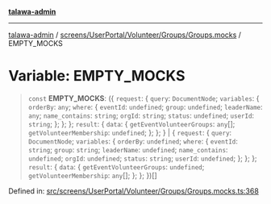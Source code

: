 [**talawa-admin**](../../../../../../README.md)

***

[talawa-admin](../../../../../../README.md) / [screens/UserPortal/Volunteer/Groups/Groups.mocks](../README.md) / EMPTY\_MOCKS

# Variable: EMPTY\_MOCKS

> `const` **EMPTY\_MOCKS**: (\{ `request`: \{ `query`: `DocumentNode`; `variables`: \{ `orderBy`: `any`; `where`: \{ `eventId`: `undefined`; `group`: `undefined`; `leaderName`: `any`; `name_contains`: `string`; `orgId`: `string`; `status`: `undefined`; `userId`: `string`; \}; \}; \}; `result`: \{ `data`: \{ `getEventVolunteerGroups`: `any`[]; `getVolunteerMembership`: `undefined`; \}; \}; \} \| \{ `request`: \{ `query`: `DocumentNode`; `variables`: \{ `orderBy`: `undefined`; `where`: \{ `eventId`: `string`; `group`: `string`; `leaderName`: `undefined`; `name_contains`: `undefined`; `orgId`: `undefined`; `status`: `string`; `userId`: `undefined`; \}; \}; \}; `result`: \{ `data`: \{ `getEventVolunteerGroups`: `undefined`; `getVolunteerMembership`: `any`[]; \}; \}; \})[]

Defined in: [src/screens/UserPortal/Volunteer/Groups/Groups.mocks.ts:368](https://github.com/gautam-divyanshu/talawa-admin/blob/9fef64ff9fb30eb3195cc9100606d8b7a89bca79/src/screens/UserPortal/Volunteer/Groups/Groups.mocks.ts#L368)
